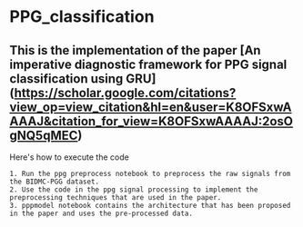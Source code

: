 # PPG_classification

## This is the implementation of the paper [An imperative diagnostic framework for PPG signal classification using GRU] (https://scholar.google.com/citations?view_op=view_citation&hl=en&user=K8OFSxwAAAAJ&citation_for_view=K8OFSxwAAAAJ:2osOgNQ5qMEC)

Here's how to execute the code 
```
1. Run the ppg preprocess notebook to preprocess the raw signals from the BIDMC-PGG dataset.
2. Use the code in the ppg signal processing to implement the preprocessing techniques that are used in the paper.
3. pppmodel notebook contains the architecture that has been proposed in the paper and uses the pre-processed data. 
```
